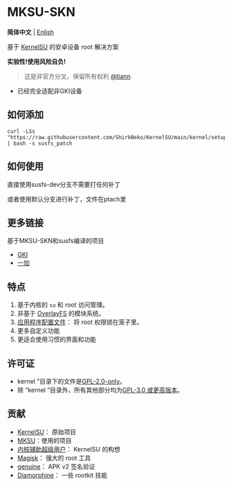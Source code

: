 # MKSU-SKN

**简体中文** | [Enlish](README-en.md)

基于 [KernelSU](https://github.com/KernelSU/KernelSU) 的安卓设备 root 解决方案

**实验性!使用风险自负!**


>
> 这是非官方分叉，保留所有权利 [@tiann](https://github.com/tiann)

- 已经完全适配非GKI设备

## 如何添加
```
curl -LSs "https://raw.githubusercontent.com/ShirkNeko/KernelSU/main/kernel/setup.sh" | bash -s susfs_patch
```



## 如何使用 

直接使用susfs-dev分支不需要打任何补丁


或者使用默认分支进行补丁，文件在ptach里

## 更多链接
基于MKSU-SKN和susfs编译的项目
- [GKI](https://github.com/ShirkNeko/GKI_KernelSU_SUSFS) 
- [一加](https://github.com/ShirkNeko/Action_OnePlus_MKSU_SUSFS)


## 特点

1. 基于内核的 `su` 和 root 访问管理。
2. 非基于 [OverlayFS](https://en.wikipedia.org/wiki/OverlayFS) 的模块系统。
3. [应用程序配置文件](https://kernelsu.org/guide/app-profile.html)： 将 root 权限锁在笼子里。
4. 更多自定义功能
5. 更适合使用习惯的界面和功能



## 许可证

- kernel "目录下的文件是[GPL-2.0-only](https://www.gnu.org/licenses/old-licenses/gpl-2.0.en.html)。
- 除 “kernel ”目录外，所有其他部分均为[GPL-3.0 或更高版本](https://www.gnu.org/licenses/gpl-3.0.html)。

## 贡献

- [KernelSU](https://github.com/tiann/KernelSU)： 原始项目
- [MKSU](https://github.com/5ec1cff/KernelSU)：使用的项目
- [内核辅助超级用户](https://git.zx2c4.com/kernel-assisted-superuser/about/)： KernelSU 的构想
- [Magisk](https://github.com/topjohnwu/Magisk)： 强大的 root 工具
- [genuine](https://github.com/brevent/genuine/)： APK v2 签名验证
- [Diamorphine](https://github.com/m0nad/Diamorphine)： 一些 rootkit 技能
